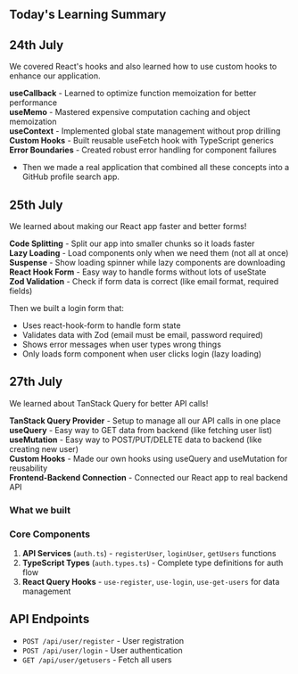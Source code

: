 ## Today's Learning Summary

## 24th July

We covered React's hooks and also learned how to use custom hooks to enhance our application.

**useCallback** - Learned to optimize function memoization for better performance  
**useMemo** - Mastered expensive computation caching and object memoization  
**useContext** - Implemented global state management without prop drilling  
**Custom Hooks** - Built reusable useFetch hook with TypeScript generics  
**Error Boundaries** - Created robust error handling for component failures

- Then we made a real application that combined all these concepts into a GitHub profile search app.

## 25th July

We learned about making our React app faster and better forms!

**Code Splitting** - Split our app into smaller chunks so it loads faster  
**Lazy Loading** - Load components only when we need them (not all at once)  
**Suspense** - Show loading spinner while lazy components are downloading  
**React Hook Form** - Easy way to handle forms without lots of useState  
**Zod Validation** - Check if form data is correct (like email format, required fields)

Then we built a login form that:

- Uses react-hook-form to handle form state
- Validates data with Zod (email must be email, password required)
- Shows error messages when user types wrong things
- Only loads form component when user clicks login (lazy loading)

## 27th July

We learned about TanStack Query for better API calls!

**TanStack Query Provider** - Setup to manage all our API calls in one place  
**useQuery** - Easy way to GET data from backend (like fetching user list)  
**useMutation** - Easy way to POST/PUT/DELETE data to backend (like creating new user)  
**Custom Hooks** - Made our own hooks using useQuery and useMutation for reusability  
**Frontend-Backend Connection** - Connected our React app to real backend API

### What we built

### Core Components

1. **API Services** (`auth.ts`) - `registerUser`, `loginUser`, `getUsers` functions
2. **TypeScript Types** (`auth.types.ts`) - Complete type definitions for auth flow
3. **React Query Hooks** - `use-register`, `use-login`, `use-get-users` for data management


## API Endpoints

- `POST /api/user/register` - User registration
- `POST /api/user/login` - User authentication
- `GET /api/user/getusers` - Fetch all users